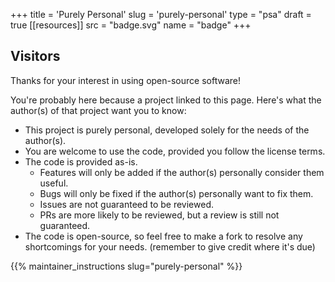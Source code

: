+++
title = 'Purely Personal'
slug = 'purely-personal'
type = "psa"
draft = true
[[resources]]
  src = "badge.svg"
  name = "badge"
+++

## Visitors

Thanks for your interest in using open-source software!

You're probably here because a project linked to this page. Here's what the
author(s) of that project want you to know:
 - This project is purely personal, developed solely for the needs of the
   author(s).
 - You are welcome to use the code, provided you follow the license terms.
 - The code is provided as-is.
    - Features will only be added if the author(s) personally consider them useful.
    - Bugs will only be fixed if the author(s) personally want to fix them.
    - Issues are not guaranteed to be reviewed.
    - PRs are more likely to be reviewed, but a review is still not guaranteed.
 - The code is open-source, so feel free to make a fork to resolve any
   shortcomings for your needs. (remember to give credit where it's due)

{{% maintainer_instructions slug="purely-personal" %}}